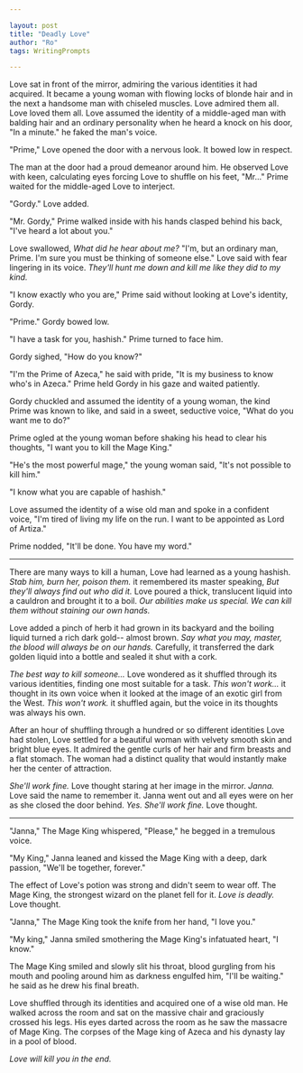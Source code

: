 ```yaml
---

layout: post
title: "Deadly Love" 
author: "Ro"
tags: WritingPrompts

---
```


<!--  
Prompt: 
    [WP] You're an Assassin named Love.
Premise:
    A shapeshifter, last of his kind is hired to assassinate someone
Character:
    Love: A shapeshifter

Setting:
    Alternate Universe where magic and shapeshifters are a thing
Goals:
    
Plot:
    The Mage King of Azeca is one of the strongest person in the world
    His second in command Prime of Azeca wants to usurp the throne
    It is impossible to kill the Mage King because of magic
    Prime hires Love - the last of the Hassish -- the shapeshifters
    Love brews a love potion, slips it to Mage King. 
    Mage King is infatuated with Love and does what Love asks him
    Mage King kills his family and himself
-->

Love sat in front of the mirror, admiring the various identities it had acquired. It became a young woman with flowing locks of blonde hair and in the next a handsome man with chiseled muscles. Love admired them all. Love loved them all. Love assumed the identity of a middle-aged man with balding hair and an ordinary personality when he heard a knock on his door, "In a minute." he faked the man's voice.

"Prime," Love opened the door with a nervous look. It bowed low in respect.

The man at the door had a proud demeanor around him. He observed Love with keen, calculating eyes forcing Love to shuffle on his feet, "Mr..." Prime waited for the middle-aged Love to interject.

"Gordy." Love added.

"Mr. Gordy," Prime walked inside with his hands clasped behind his back, "I've heard a lot about you."

Love swallowed, *What did he hear about me?* "I'm, but an ordinary man, Prime. I'm sure you must be thinking of someone else." Love said with fear lingering in its voice. *They'll hunt me down and kill me like they did to my kind.*

"I know exactly who you are," Prime said without looking at Love's identity, Gordy.

"Prime." Gordy bowed low.

"I have a task for you, hashish." Prime turned to face him.

Gordy sighed, "How do you know?"

"I'm the Prime of Azeca," he said with pride, "It is my business to know who's in Azeca." Prime held Gordy in his gaze and waited patiently.

Gordy chuckled and assumed the identity of a young woman, the kind Prime was known to like, and said in a sweet, seductive voice, "What do you want me to do?"

Prime ogled at the young woman before shaking his head to clear his thoughts, "I want you to kill the Mage King."

"He's the most powerful mage," the young woman said, "It's not possible to kill him."

"I know what you are capable of hashish." 

Love assumed the identity of a wise old man and spoke in a confident voice, "I'm tired of living my life on the run. I want to be appointed as Lord of Artiza."

Prime nodded, "It'll be done. You have my word."

---

There are many ways to kill a human, Love had learned as a young hashish. *Stab him, burn her, poison them.* it remembered its master speaking, *But they'll always find out who did it.* Love poured a thick, translucent liquid into a cauldron and brought it to a boil. *Our abilities make us special. We can kill them without staining our own hands.*

Love added a pinch of herb it had grown in its backyard and the boiling liquid turned a rich dark gold-- almost brown. *Say what you may, master, the blood will always be on our hands.*  Carefully, it transferred the dark golden liquid into a bottle and sealed it shut with a cork.

*The best way to kill someone...* Love wondered as it shuffled through its various identities, finding one most suitable for a task. *This won't work...* it thought in its own voice when it looked at the image of an exotic girl from the West. *This won't work.* it shuffled again, but the voice in its thoughts was always his own. 

After an hour of shuffling through a hundred or so different identities Love had stolen, Love settled for a beautiful woman with velvety smooth skin and bright blue eyes. It admired the gentle curls of her hair and firm breasts and a flat stomach. The woman had a distinct quality that would instantly make her the center of attraction.

*She'll work fine.* Love thought staring at her image in the mirror. *Janna.* Love said the name to remember it. Janna went out and all eyes were on her as she closed the door behind. *Yes. She'll work fine.* Love thought.

---

"Janna," The Mage King whispered, "Please," he begged in a tremulous voice.

"My King," Janna leaned and kissed the Mage King with a deep, dark passion, "We'll be together, forever."

The effect of Love's potion was strong and didn't seem to wear off. The Mage King, the strongest wizard on the planet fell for it. *Love is deadly.* Love thought.

"Janna," The Mage King took the knife from her hand, "I love you."

"My king," Janna smiled smothering the Mage King's infatuated heart, "I know."

The Mage King smiled and slowly slit his throat, blood gurgling from his mouth and pooling around him as darkness engulfed him, "I'll be waiting." he said as he drew his final breath.

Love shuffled through its identities and acquired one of a wise old man. He walked across the room and sat on the massive chair and graciously crossed his legs. His eyes darted across the room as he saw the massacre of Mage King. The corpses of the Mage king of Azeca and his dynasty lay in a pool of blood. 

*Love will kill you in the end.*
